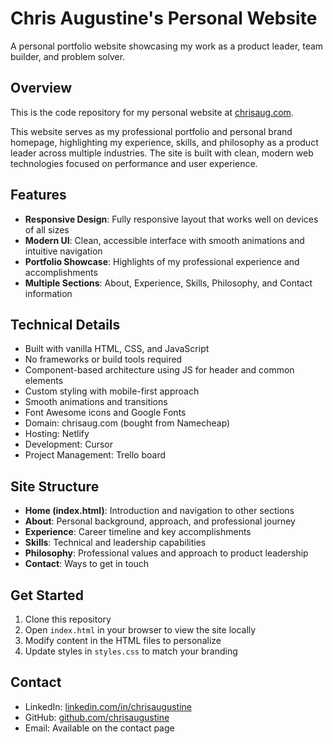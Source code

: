 # Chris Augustine's Personal Website

A personal portfolio website showcasing my work as a product leader, team builder, and problem solver.

## Overview

This is the code repository for my personal website at [chrisaug.com](https://chrisaug.com).

This website serves as my professional portfolio and personal brand homepage, highlighting my experience, skills, and philosophy as a product leader across multiple industries. The site is built with clean, modern web technologies focused on performance and user experience.

## Features

- **Responsive Design**: Fully responsive layout that works well on devices of all sizes
- **Modern UI**: Clean, accessible interface with smooth animations and intuitive navigation
- **Portfolio Showcase**: Highlights of my professional experience and accomplishments
- **Multiple Sections**: About, Experience, Skills, Philosophy, and Contact information

## Technical Details

- Built with vanilla HTML, CSS, and JavaScript
- No frameworks or build tools required
- Component-based architecture using JS for header and common elements
- Custom styling with mobile-first approach
- Smooth animations and transitions
- Font Awesome icons and Google Fonts
- Domain: chrisaug.com (bought from Namecheap)
- Hosting: Netlify
- Development: Cursor
- Project Management: Trello board

## Site Structure

- **Home (index.html)**: Introduction and navigation to other sections
- **About**: Personal background, approach, and professional journey
- **Experience**: Career timeline and key accomplishments
- **Skills**: Technical and leadership capabilities
- **Philosophy**: Professional values and approach to product leadership
- **Contact**: Ways to get in touch

## Get Started

1. Clone this repository
2. Open `index.html` in your browser to view the site locally
3. Modify content in the HTML files to personalize
4. Update styles in `styles.css` to match your branding

## Contact

- LinkedIn: [linkedin.com/in/chrisaugustine](https://linkedin.com/in/chrisaugustine)
- GitHub: [github.com/chrisaugustine](https://github.com/chrisaugustine)
- Email: Available on the contact page